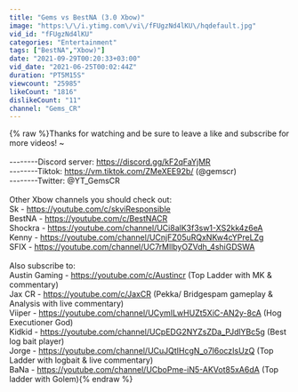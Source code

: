 ```yaml
---
title: "Gems vs BestNA (3.0 Xbow)"
image: "https:\/\/i.ytimg.com\/vi\/fFUgzNd4lKU\/hqdefault.jpg"
vid_id: "fFUgzNd4lKU"
categories: "Entertainment"
tags: ["BestNA","Xbow)"]
date: "2021-09-29T00:20:33+03:00"
vid_date: "2021-06-25T00:02:44Z"
duration: "PT5M15S"
viewcount: "25985"
likeCount: "1816"
dislikeCount: "11"
channel: "Gems_CR"
---
```

{% raw %}Thanks for watching and be sure to leave a like and subscribe for more videos! ~<br /><br />--------Discord server: <a rel="nofollow" target="blank" href="https://discord.gg/kF2qFaYjMR">https://discord.gg/kF2qFaYjMR</a><br />--------Tiktok: <a rel="nofollow" target="blank" href="https://vm.tiktok.com/ZMeXEE92b/">https://vm.tiktok.com/ZMeXEE92b/</a> (@gemscr)<br />--------Twitter: @YT_GemsCR<br /><br />Other Xbow channels you should check out:<br />Sk - <a rel="nofollow" target="blank" href="https://youtube.com/c/skviResponsible">https://youtube.com/c/skviResponsible</a><br />BestNA - <a rel="nofollow" target="blank" href="https://youtube.com/c/BestNACR">https://youtube.com/c/BestNACR</a><br />Shockra - <a rel="nofollow" target="blank" href="https://youtube.com/channel/UCi8alK3f3sw1-XS2kk4z6eA">https://youtube.com/channel/UCi8alK3f3sw1-XS2kk4z6eA</a><br />Kenny - <a rel="nofollow" target="blank" href="https://youtube.com/channel/UCnjFZ05uRQxNKw4cYPreLZg">https://youtube.com/channel/UCnjFZ05uRQxNKw4cYPreLZg</a><br />SFIX - <a rel="nofollow" target="blank" href="https://youtube.com/channel/UC7rMllbyOZVdh_4shiGDSWA">https://youtube.com/channel/UC7rMllbyOZVdh_4shiGDSWA</a><br /><br />Also subscribe to:<br />Austin Gaming - <a rel="nofollow" target="blank" href="https://youtube.com/c/Austincr">https://youtube.com/c/Austincr</a> (Top Ladder with MK &amp; commentary)<br />Jax CR - <a rel="nofollow" target="blank" href="https://youtube.com/c/JaxCR">https://youtube.com/c/JaxCR</a> (Pekka/ Bridgespam gameplay &amp; Analysis with live commentary)<br />Viiper - <a rel="nofollow" target="blank" href="https://youtube.com/channel/UCymILwHUZt5XiC-AN2y-8cA">https://youtube.com/channel/UCymILwHUZt5XiC-AN2y-8cA</a> (Hog Executioner God)<br />Kidkid - <a rel="nofollow" target="blank" href="https://youtube.com/channel/UCpEDG2NYZsZDa_PJdlYBc5g">https://youtube.com/channel/UCpEDG2NYZsZDa_PJdlYBc5g</a> (Best log bait player)<br />Jorge - <a rel="nofollow" target="blank" href="https://youtube.com/channel/UCuJQtIHcgN_o7l6oczIsUzQ">https://youtube.com/channel/UCuJQtIHcgN_o7l6oczIsUzQ</a> (Top Ladder with logbait &amp; live commentary)<br />BaNa - <a rel="nofollow" target="blank" href="https://youtube.com/channel/UCboPme-iN5-AKVot85xA6dA">https://youtube.com/channel/UCboPme-iN5-AKVot85xA6dA</a> (Top ladder with Golem){% endraw %}
